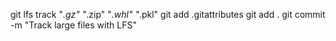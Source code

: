 git lfs track "*.gz" "*.zip" "*.whl" "*.pkl"
git add .gitattributes
git add .
git commit -m "Track large files with LFS"
